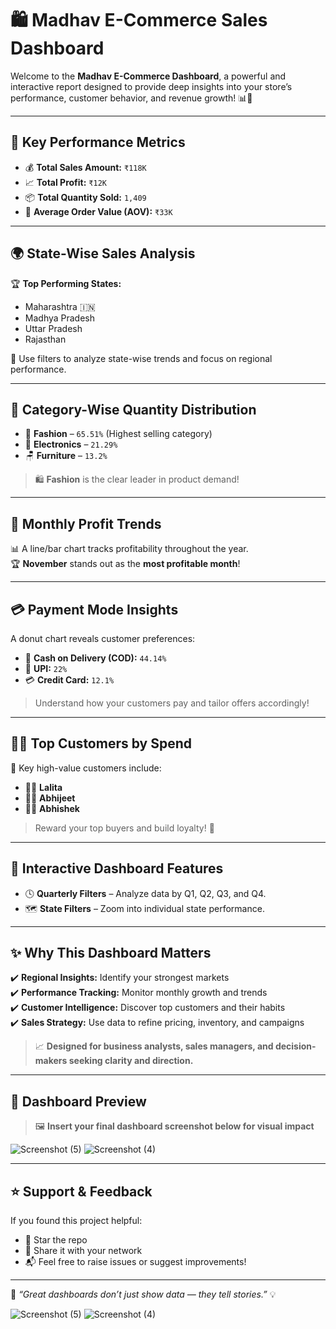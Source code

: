 # 🛍️ **Madhav E-Commerce Sales Dashboard**

Welcome to the **Madhav E-Commerce Dashboard**, a powerful and interactive report designed to provide deep insights into your store’s performance, customer behavior, and revenue growth! 📊🚀

---

## 🔑 **Key Performance Metrics**

- 💰 **Total Sales Amount:** `₹118K`  
- 📈 **Total Profit:** `₹12K`  
- 📦 **Total Quantity Sold:** `1,409`  
- 🛒 **Average Order Value (AOV):** `₹33K`

---

## 🌍 **State-Wise Sales Analysis**

🏆 **Top Performing States:**
- Maharashtra 🇮🇳  
- Madhya Pradesh  
- Uttar Pradesh  
- Rajasthan

📍 Use filters to analyze state-wise trends and focus on regional performance.

---

## 📂 **Category-Wise Quantity Distribution**

- 👗 **Fashion** – `65.51%` (Highest selling category)  
- 📱 **Electronics** – `21.29%`  
- 🪑 **Furniture** – `13.2%`

> 🛍️ **Fashion** is the clear leader in product demand!

---

## 📅 **Monthly Profit Trends**

📊 A line/bar chart tracks profitability throughout the year.  
🏆 **November** stands out as the **most profitable month**!

---

## 💳 **Payment Mode Insights**

A donut chart reveals customer preferences:

- 🚚 **Cash on Delivery (COD):** `44.14%`  
- 📲 **UPI:** `22%`  
- 💳 **Credit Card:** `12.1%`

> Understand how your customers pay and tailor offers accordingly!

---

## 🙋‍♂️ **Top Customers by Spend**

📌 Key high-value customers include:

- 🧑‍🎓 **Lalita**  
- 🧔‍♂️ **Abhijeet**  
- 👨‍💼 **Abhishek**

> Reward your top buyers and build loyalty! 🏅

---

## 🎯 **Interactive Dashboard Features**

- 🕓 **Quarterly Filters** – Analyze data by Q1, Q2, Q3, and Q4.  
- 🗺️ **State Filters** – Zoom into individual state performance.

---

## ✨ **Why This Dashboard Matters**

✔️ **Regional Insights:** Identify your strongest markets  
✔️ **Performance Tracking:** Monitor monthly growth and trends  
✔️ **Customer Intelligence:** Discover top customers and their habits  
✔️ **Sales Strategy:** Use data to refine pricing, inventory, and campaigns

> 📈 **Designed for business analysts, sales managers, and decision-makers seeking clarity and direction.**

---

## 📸 **Dashboard Preview**

> 🖼️ **Insert your final dashboard screenshot below for visual impact**

![Screenshot (5)](https://github.com/user-attachments/assets/50a9896b-18a0-4ee6-9cc0-17d6b6f13c11)
![Screenshot (4)](https://github.com/user-attachments/assets/65ea6604-469c-4abb-86bb-8df9b17d5063)

---

## ⭐ **Support & Feedback**

If you found this project helpful:
- 🌟 Star the repo  
- 🔁 Share it with your network  
- 📬 Feel free to raise issues or suggest improvements!

---

🔐 _“Great dashboards don’t just show data — they tell stories.”_ 💡


![Screenshot (5)](https://github.com/user-attachments/assets/50a9896b-18a0-4ee6-9cc0-17d6b6f13c11)
![Screenshot (4)](https://github.com/user-attachments/assets/65ea6604-469c-4abb-86bb-8df9b17d5063)


